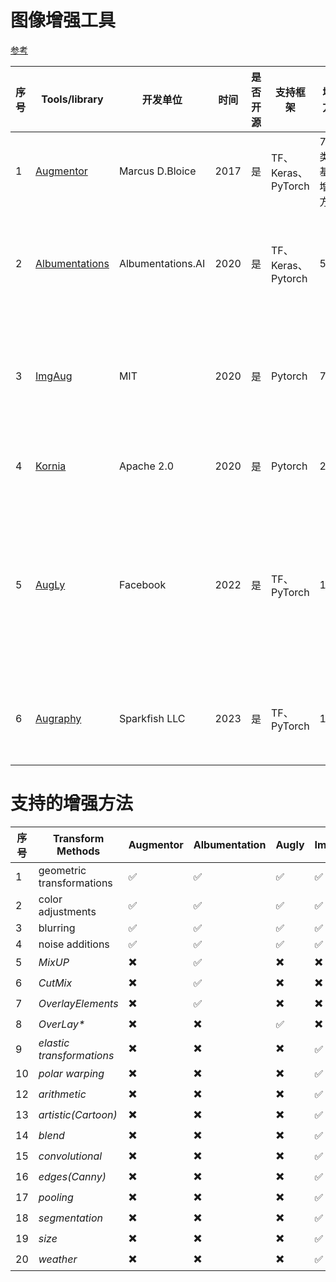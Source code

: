 # 图像增强工具 
[参考](https://github.com/AgaMiko/data-augmentation-review/blob/master/README.md#Computer-vision)

序号 |Tools\/library| 开发单位 | 时间  |  是否开源  | 支持框架 | 增强方法 | 数据类型 | 数据格式 | 优点 | <div style="width: 150pt">综合评分</div> |
-----|--------------| --------| ----- | -----------| --------| --------| --------|  ------  | ------| ------|
| 1 |[Augmentor](https://github.com/mdbloice/Augmentor)| Marcus D.Bloice | 2017|   是   | TF、Keras、PyTorch | 7种类型基础增强方法 | 图像 | image |简单、易上手|:star:|
| 2 |[Albumentations](https://github.com/albumentations-team/albumentations)| Albumentations.AI | 2020 |   是   | TF、Keras、Pytorch | 52 | 图像 | image、mask、bbox（部分支持）、keypoint（部分支持） |快速、方法多|:star::star::star:|
| 3 |[ImgAug](https://github.com/aleju/imgaug)| MIT | 2020 |   是   | Pytorch | 70+ | 图像 | image、mask、bbox、keypoint、polygon、heatmat、line strings |支持数据格式多、方法多 |:star::star::star::star::star:|
| 4 |[Kornia](https://github.com/kornia/kornia)| Apache 2.0 | 2020 |   是   | Pytorch | 23 | 图像 | image、mask、bbox、keypoint |可微、支持GPU、速度快 |:star::star:|
| 5 |[AugLy](https://github.com/facebookresearch/AugLy)| Facebook | 2022 |   是   | TF、PyTorch | 100+ | 图像、文本、语音 | image、mask、bbox、keypoint | 支持多种适用方式，如class-based、functional-based、numpy warper，添加文本、插入表情符号和截图叠加|:star::star::star::star::star:|
| 6 |[Augraphy](https://github.com/sparkfish/augraphy)| Sparkfish LLC | 2023|   是   | TF、PyTorch | 1 | 图像文字识别 | image、mask、bbox、keypoint（部分支持） | 图像文字增强 |:star::star::star:|

# 支持的增强方法
| 序号 |Transform Methods | Augmentor | Albumentation | Augly | ImgAug |
|-----|------------| ----------| ------------- | ------| --------|
| 1 |geometric transformations | :white_check_mark: | :white_check_mark:  | :white_check_mark:  | :white_check_mark: |
| 2 |color adjustments    | :white_check_mark: | :white_check_mark:  | :white_check_mark:  | :white_check_mark: |
| 3 |blurring    | :white_check_mark: | :white_check_mark:  | :white_check_mark:  | :white_check_mark: |
| 4 |noise additions    | :white_check_mark: | :white_check_mark:  | :white_check_mark:  | :white_check_mark: |
| 5 |<i>MixUP</i>| :heavy_multiplication_x: | :white_check_mark:  | :heavy_multiplication_x:  | :heavy_multiplication_x: |
| 6 |<i>CutMix</i>| :heavy_multiplication_x:| :white_check_mark:  | :heavy_multiplication_x:  | :heavy_multiplication_x: |
| 7 |<i>OverlayElements</i>| :heavy_multiplication_x: | :white_check_mark:  | :heavy_multiplication_x:  | :heavy_multiplication_x: |
| 8 |<i> OverLay*​</i>  | :heavy_multiplication_x: | :heavy_multiplication_x:  | :white_check_mark:  | :heavy_multiplication_x: |
| 9 |<i>elastic transformations</i> | :heavy_multiplication_x: | :heavy_multiplication_x:  | :heavy_multiplication_x:  | :white_check_mark: |
| 10 |<i> polar warping​</i> | :heavy_multiplication_x: | :heavy_multiplication_x:  | :heavy_multiplication_x:  | :white_check_mark: |
| 12 |<i> arithmetic​</i>  | :heavy_multiplication_x: | :heavy_multiplication_x:  | :heavy_multiplication_x:  | :white_check_mark: |
| 13 |<i> artistic(Cartoon)​</i>  | :heavy_multiplication_x: | :heavy_multiplication_x:  | :heavy_multiplication_x:  | :white_check_mark: |
| 14 |<i> blend</i>  | :heavy_multiplication_x: | :heavy_multiplication_x:  | :heavy_multiplication_x:  | :white_check_mark: |
| 15 |<i> convolutional</i>  | :heavy_multiplication_x: | :heavy_multiplication_x:  | :heavy_multiplication_x:  | :white_check_mark: |
| 16 |<i> edges(Canny)</i>  | :heavy_multiplication_x: | :heavy_multiplication_x:  | :heavy_multiplication_x:  | :white_check_mark: |
| 17 |<i> pooling</i>  | :heavy_multiplication_x: | :heavy_multiplication_x:  | :heavy_multiplication_x:  | :white_check_mark: |
| 18 |<i> segmentation</i>  | :heavy_multiplication_x: | :heavy_multiplication_x:  | :heavy_multiplication_x:  | :white_check_mark: |
| 19 |<i> size</i>  | :heavy_multiplication_x: | :heavy_multiplication_x:  | :heavy_multiplication_x:  | :white_check_mark: |
| 20 |<i> weather</i>  | :heavy_multiplication_x: | :heavy_multiplication_x:  | :heavy_multiplication_x:  | :white_check_mark: |
  
